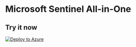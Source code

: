 # Microsoft Sentinel All-in-One

## Try it now

[![Deploy to Azure](https://aka.ms/deploytoazurebutton)](https://portal.azure.com/#create/Microsoft.Template/uri/https%3A%2F%2Fraw.githubusercontent.com%2Fjoelst%2FAzLighthouse%2Fmain%2FSentinel-All-In-One%2Fv2%2Fazuredeploy.json/createUIDefinitionUri/https%3A%2F%2Fraw.githubusercontent.com%2Fjoelst%2FAzLighthouse%2Fmain%2FSentinel-All-In-One%2Fv2%2FcreateUiDefinition.json)

